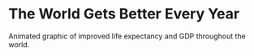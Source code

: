 # The World Gets Better Every Year

Animated graphic of improved life expectancy and GDP throughout the world.

